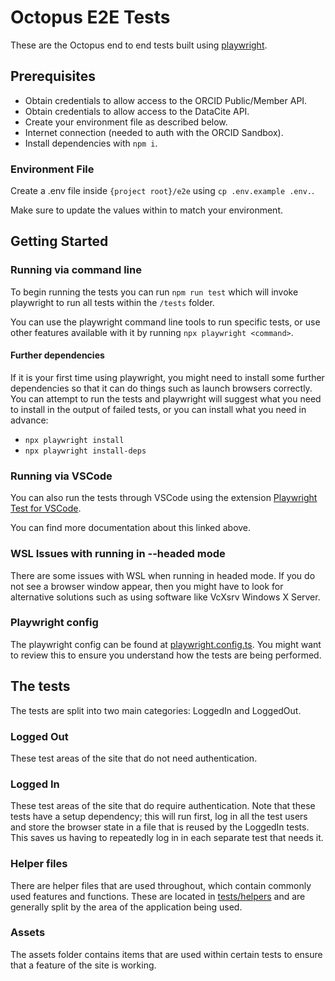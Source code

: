 # Octopus E2E Tests

These are the Octopus end to end tests built using [playwright](https://playwright.dev/).

## Prerequisites

-   Obtain credentials to allow access to the ORCID Public/Member API.
-   Obtain credentials to allow access to the DataCite API.
-   Create your environment file as described below.
-   Internet connection (needed to auth with the ORCID Sandbox).
-   Install dependencies with `npm i`.

### Environment File

Create a .env file inside `{project root}/e2e` using `cp .env.example .env.`.

Make sure to update the values within to match your environment.

## Getting Started

### Running via command line

To begin running the tests you can run `npm run test` which will invoke playwright to run all tests within the `/tests` folder.

You can use the playwright command line tools to run specific tests, or use other features available with it by running `npx playwright <command>`.

#### Further dependencies

If it is your first time using playwright, you might need to install some further dependencies so that it can do things such as launch browsers correctly. You can attempt to run the tests and playwright will suggest what you need to install in the output of failed tests, or you can install what you need in advance:

-   `npx playwright install`
-   `npx playwright install-deps`

### Running via VSCode

You can also run the tests through VSCode using the extension [Playwright Test for VSCode](https://playwright.dev/docs/getting-started-vscode).

You can find more documentation about this linked above.

### WSL Issues with running in --headed mode

There are some issues with WSL when running in headed mode. If you do not see a browser window appear, then you might have to look for alternative solutions such as using software like VcXsrv Windows X Server.

### Playwright config

The playwright config can be found at [playwright.config.ts](./playwright.config.ts). You might want to review this to ensure you understand how the tests are being performed.

## The tests

The tests are split into two main categories: LoggedIn and LoggedOut.

### Logged Out

These test areas of the site that do not need authentication.

### Logged In

These test areas of the site that do require authentication. Note that these tests have a setup dependency; this will run first, log in all the test users and store the browser state in a file that is reused by the LoggedIn tests. This saves us having to repeatedly log in in each separate test that needs it.

### Helper files

There are helper files that are used throughout, which contain commonly used features and functions. These are located in [tests/helpers](./tests/helpers/) and are generally split by the area of the application being used.

### Assets

The assets folder contains items that are used within certain tests to ensure that a feature of the site is working.
